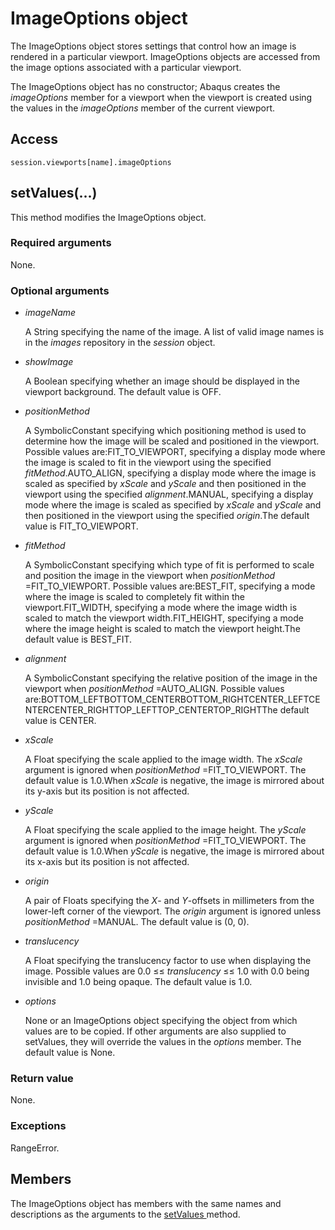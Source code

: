 # ImageOptions object

The ImageOptions object stores settings that control how an image is rendered in a particular viewport. ImageOptions objects are accessed from the image options associated with a particular viewport.

The ImageOptions object has no constructor; Abaqus creates the *imageOptions* member for a viewport when the viewport is created using the values in the *imageOptions* member of the current viewport.

## Access

```
session.viewports[name].imageOptions
```

## setValues(...)



This method modifies the ImageOptions object.



### Required arguments

None.

### Optional arguments

- *imageName*

  A String specifying the name of the image. A list of valid image names is in the *images* repository in the *session* object.

- *showImage*

  A Boolean specifying whether an image should be displayed in the viewport background. The default value is OFF.

- *positionMethod*

  A SymbolicConstant specifying which positioning method is used to determine how the image will be scaled and positioned in the viewport. Possible values are:FIT_TO_VIEWPORT, specifying a display mode where the image is scaled to fit in the viewport using the specified *fitMethod*.AUTO_ALIGN, specifying a display mode where the image is scaled as specified by *xScale* and *yScale* and then positioned in the viewport using the specified *alignment*.MANUAL, specifying a display mode where the image is scaled as specified by *xScale* and *yScale* and then positioned in the viewport using the specified *origin*.The default value is FIT_TO_VIEWPORT.

- *fitMethod*

  A SymbolicConstant specifying which type of fit is performed to scale and position the image in the viewport when *positionMethod* =FIT_TO_VIEWPORT. Possible values are:BEST_FIT, specifying a mode where the image is scaled to completely fit within the viewport.FIT_WIDTH, specifying a mode where the image width is scaled to match the viewport width.FIT_HEIGHT, specifying a mode where the image height is scaled to match the viewport height.The default value is BEST_FIT.

- *alignment*

  A SymbolicConstant specifying the relative position of the image in the viewport when *positionMethod* =AUTO_ALIGN. Possible values are:BOTTOM_LEFTBOTTOM_CENTERBOTTOM_RIGHTCENTER_LEFTCENTERCENTER_RIGHTTOP_LEFTTOP_CENTERTOP_RIGHTThe default value is CENTER.

- *xScale*

  A Float specifying the scale applied to the image width. The *xScale* argument is ignored when *positionMethod* =FIT_TO_VIEWPORT. The default value is 1.0.When *xScale* is negative, the image is mirrored about its y-axis but its position is not affected.

- *yScale*

  A Float specifying the scale applied to the image height. The *yScale* argument is ignored when *positionMethod* =FIT_TO_VIEWPORT. The default value is 1.0.When *yScale* is negative, the image is mirrored about its x-axis but its position is not affected.

- *origin*

  A pair of Floats specifying the *X*- and *Y*-offsets in millimeters from the lower-left corner of the viewport. The *origin* argument is ignored unless *positionMethod* =MANUAL. The default value is (0, 0).

- *translucency*

  A Float specifying the translucency factor to use when displaying the image. Possible values are 0.0 ≤≤ *translucency* ≤≤ 1.0 with 0.0 being invisible and 1.0 being opaque. The default value is 1.0.

- *options*

  None or an ImageOptions object specifying the object from which values are to be copied. If other arguments are also supplied to setValues, they will override the values in the *options* member. The default value is None.

### Return value

None.

### Exceptions

RangeError.



## Members

The ImageOptions object has members with the same names and descriptions as the arguments to the [setValues ](https://help.3ds.com/2022/english/DSSIMULIA_Established/SIMACAEKERRefMap/simaker-c-imageoptionspyc.htm?ContextScope=all#simaker-imageoptionssetvaluespyc)method.